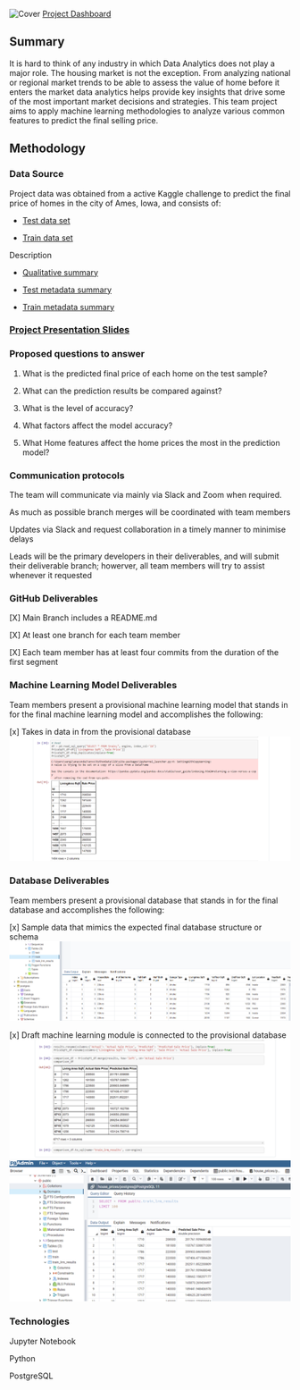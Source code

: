 ![Cover](https://user-images.githubusercontent.com/85421407/142927441-44f15e37-ff2a-4970-8e48-ff0474eff926.png)
[Project Dashboard](https://public.tableau.com/views/PredicttheFinalHomePrice/Dashboard?:language=en-US&publish=yes&:display_count=n&:origin=viz_share_link)

## Summary

It is hard to think of any industry in which Data Analytics does not play a major role.  The housing market is not the exception. From analyzing national or regional market trends to be able to assess the value of home before it enters the market data analytics helps provide key insights that drive some of the most important market decisions and strategies. This team project aims to apply machine learning methodologies to analyze various common features to predict the final selling price.     


## Methodology

### Data Source

Project data was obtained from a active Kaggle challenge to predict the final price of homes in the city of Ames, Iowa, and consists of:

   - [Test data set](https://github.com/serpaulus/Final_Project/blob/main/Data_Sets/test.csv)

   - [Train data set](https://github.com/serpaulus/Final_Project/blob/main/Data_Sets/train.csv)

Description

   - [Qualitative summary](https://github.com/serpaulus/Final_Project/blob/main/Data_Sets/kaggle_data_description.txt)

   - [Test metadata summary](https://github.com/serpaulus/Final_Project/blob/main/Data_Sets/tst_desc.csv)

   - [Train metadata summary](https://github.com/serpaulus/Final_Project/blob/main/Data_Sets/train_desc.csv)
   
      

### [Project Presentation Slides](https://docs.google.com/presentation/d/1z0xOtSOFEzmkXZrz9OE3YVoVVCDtRbS0/edit#slide=id.p1)
   

 
 ### Proposed questions to answer 
    
   1)	What is the predicted final price of each home on the test sample?

   2)	What can the prediction results be compared against?

   3)	What is the level of accuracy?

   4)	What factors affect the model accuracy?

   5)	What Home features affect the home prices the most in the prediction model?


  ### Communication protocols
  
 The team will communicate via mainly via Slack and Zoom when required. 

 As much as possible branch merges will be coordinated with team members

 Updates via Slack and request collaboration in a timely manner to minimise delays 

 Leads will be the primary developers in their deliverables, and will submit their deliverable branch; howerver, all team members will try to 
 assist whenever it requested
        
    
 ### GitHub Deliverables 
     
 [X] Main Branch includes a README.md

 [X] At least one branch for each team member

 [X] Each team member has at least four commits from the duration of the first segment


 ### Machine Learning Model Deliverables
 

Team members present a provisional machine learning model that stands in for the final machine learning model and accomplishes the following:
 
[x] Takes in data in from the provisional database
![a](https://github.com/serpaulus/Final_Project/blob/main/Resources/ML_deliv1.PNG)
  
 
### Database Deliverables


Team members present a provisional database that stands in for the final database and accomplishes the following: 
 
[x] Sample data that mimics the expected final database structure or schema
![s](https://github.com/serpaulus/Final_Project/blob/main/Resources/tables_in_pgsql.PNG)

[x] Draft machine learning module is connected to the provisional database
![a](https://github.com/serpaulus/Final_Project/blob/main/Resources/ML_deliv2a.PNG) 
![b](https://github.com/serpaulus/Final_Project/blob/main/Resources/train_lrm_results_in_db.PNG)     

### Technologies

Jupyter Notebook

Python

PostgreSQL




    
    
 



    
    

  
    
    

    
    

    

